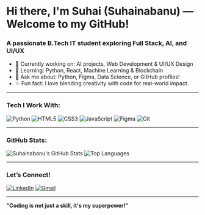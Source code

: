 
# Hi there, I'm Suhai (Suhainabanu) — Welcome to my GitHub!

### A passionate B.Tech IT student exploring Full Stack, AI, and UI/UX

- 🔭 Currently working on: AI projects, Web Development & UI/UX Design
- 🌱 Learning: Python, React, Machine Learning & Blockchain
- 💬 Ask me about: Python, Figma, Data Science, or GitHub profiles!
- ✨ Fun fact: I love blending creativity with code for real-world impact.

---

### Tech I Work With:
![Python](https://img.shields.io/badge/-Python-3776AB?style=flat&logo=python&logoColor=white)
![HTML5](https://img.shields.io/badge/-HTML5-E34F26?style=flat&logo=html5&logoColor=white)
![CSS3](https://img.shields.io/badge/-CSS3-1572B6?style=flat&logo=css3&logoColor=white)
![JavaScript](https://img.shields.io/badge/-JavaScript-F7DF1E?style=flat&logo=javascript&logoColor=black)
![Figma](https://img.shields.io/badge/-Figma-000000?style=flat&logo=figma&logoColor=white)
![Git](https://img.shields.io/badge/-Git-F05032?style=flat&logo=git&logoColor=white)

---

### GitHub Stats:
![Suhainabanu's GitHub Stats](https://github-readme-stats.vercel.app/api?username=Suhainabanu&show_icons=true&theme=radical)
![Top Languages](https://github-readme-stats.vercel.app/api/top-langs/?username=Suhainabanu&layout=compact&theme=radical)

---

### Let’s Connect!
[![LinkedIn](https://img.shields.io/badge/-LinkedIn-blue?style=flat&logo=linkedin&logoColor=white)](https://www.linkedin.com/in/suhaina-banu-392231296)
[![Gmail](https://img.shields.io/badge/-Gmail-D14836?style=flat&logo=gmail&logoColor=white)](mailto:Suhainabanu0000@gmail.com)

---

**“Coding is not just a skill, it's my superpower!”**
